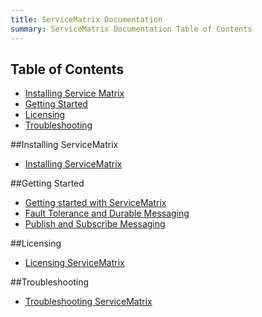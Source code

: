 ```yaml
---
title: ServiceMatrix Documentation
summary: ServiceMatrix Documentation Table of Contents
---
```


<a name="sm-toc"></a>
## Table of Contents ##
- [Installing Service Matrix](#installing-servicematrix)
- [Getting Started](#getting-started)
- [Licensing](#licensing-servicematrix)
- [Troubleshooting](#troubleshooting)

##Installing ServiceMatrix
- [Installing ServiceMatrix](installing-servicematrix-2.0.md "Installing ServiceMatrix")

##Getting Started
- [Getting started with ServiceMatrix](getting-started-with-servicematrix.md "Getting Started With ServiceMatrix")
- [Fault Tolerance and Durable Messaging](getting-started-with-nservicebus-using-servicematrix-2.0-fault-tolerance.md "Fault Tolerance and Durability")
- [Publish and Subscribe Messaging](getting-started-with-nservicebus-using-servicematrix-2.0-publish-subscribe.md "ServiceMatrix Pub Sub")

##Licensing
- [Licensing ServiceMatrix](licensing-servicematrix-v2.0.md "Licensing ServiceMatrix")

##Troubleshooting
- [Troubleshooting ServiceMatrix](troubleshooting-servicematrix-2.0.md "Troubleshooting ServiceMatrix")